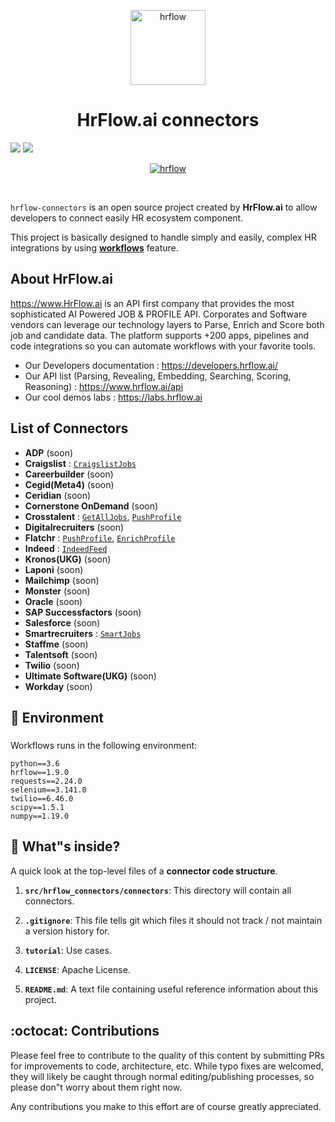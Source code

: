 <p align="center">
  <a href="https://hrflow.ai">
    <img alt="hrflow" src="https://img.riminder.net/logo-hrflow.svg" width="120" />
  </a>
</p>
<h1 align="center">
  HrFlow.ai connectors
</h1>

![](https://img.shields.io/github/v/release/Riminder/hrflow-connectors) ![](https://img.shields.io/github/license/Riminder/hrflow-connectors)


<p align="center">
  <a href="https://hrflow.ai">
    <img alt="hrflow" src="https://hrflow-ai.imgix.net/corporate.svg"/>
  </a>
</p>

<br/>

  `hrflow-connectors` is an open source project created by **HrFlow.ai** 
to allow developers to connect easily HR ecosystem component.

This project is basically designed to handle simply and easily,
complex HR integrations by using [**workflows**](https://developers.hrflow.ai/docs/workflows) feature.
<br/>


## About HrFlow.ai
  https://www.HrFlow.ai is an API first company that provides the most sophisticated AI Powered JOB & PROFILE API. Corporates and Software vendors can leverage our technology layers to Parse, Enrich and Score both job and candidate data. The platform supports +200 apps, pipelines and code integrations so you can automate workflows with your favorite tools.
  - Our Developers documentation : https://developers.hrflow.ai/
  - Our API list (Parsing, Revealing, Embedding, Searching, Scoring, Reasoning) : https://www.hrflow.ai/api
  - Our cool demos labs : https://labs.hrflow.ai

## List of Connectors
- **ADP** (soon)
- **Craigslist** : [`CraigslistJobs`](https://github.com/Riminder/hrflow-connectors/blob/master/src/hrflow_connectors/connectors/boards/craigslist/)
- **Careerbuilder** (soon)
- **Cegid(Meta4)** (soon)
- **Ceridian** (soon)
- **Cornerstone OnDemand** (soon)
- **Crosstalent** : [`GetAllJobs`](https://github.com/Riminder/hrflow-connectors/blob/master/src/hrflow_connectors/connectors/boards/crosstalent/), [`PushProfile`](https://github.com/Riminder/hrflow-connectors/tree/master/src/hrflow_connectors/connectors/destinations/crosstalent)
- **Digitalrecruiters** (soon)
- **Flatchr** : [`PushProfile`](https://github.com/Riminder/hrflow-connectors/tree/master/src/hrflow_connectors/connectors/destinations/flatchr/), [`EnrichProfile`](https://github.com/Riminder/hrflow-connectors/tree/master/src/hrflow_connectors/connectors/destinations/flatchr/)
- **Indeed** : [`IndeedFeed`](https://github.com/Riminder/hrflow-connectors/tree/master/src/hrflow_connectors/connectors/boards/indeed)
- **Kronos(UKG)** (soon)
- **Laponi** (soon)
- **Mailchimp** (soon)
- **Monster** (soon)
- **Oracle** (soon)
- **SAP Successfactors** (soon)
- **Salesforce** (soon)
- **Smartrecruiters** : [`SmartJobs`](https://github.com/Riminder/hrflow-connectors/blob/master/src/hrflow_connectors/connectors/boards/smartrecruiters/)
- **Staffme** (soon)
- **Talentsoft** (soon)
- **Twilio** (soon)
- **Ultimate Software(UKG)** (soon)
- **Workday** (soon)
    

## 🚀 Environment
### 
Workflows runs in the following environment:

    python==3.6
    hrflow==1.9.0
    requests==2.24.0
    selenium==3.141.0
    twilio==6.46.0
    scipy==1.5.1
    numpy==1.19.0

## 🧐 What"s inside?

  A quick look at the top-level files of a **connector code structure**.


  1.  **`src/hrflow_connectors/connectors`**: This directory will contain
      all connectors.

  2.  **`.gitignore`**: This file tells git which files it should not track / not maintain a version history for.

  3.  **`tutorial`**: Use cases.
      
  4.  **`LICENSE`**: Apache License.

  5. **`README.md`**: A text file containing useful reference information about this project.

## :octocat: Contributions

  Please feel free to contribute to the quality of this content by
  submitting PRs for improvements to code, architecture, etc. 
  While typo fixes are welcomed, they will likely be caught through 
  normal editing/publishing processes, so please don"t worry about 
  them right now.

  Any contributions you make to this effort are of course greatly 
  appreciated.
